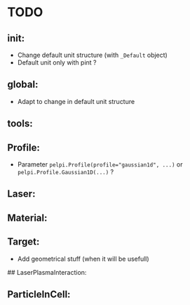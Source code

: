 # TODO
## init:
- Change default unit structure (with `_Default` object)
- Default unit only with pint ?

## global:
- Adapt to change in default unit structure

## tools:


## Profile:
- Parameter `pelpi.Profile(profile="gaussian1d", ...)` or `pelpi.Profile.Gaussian1D(...)` ?

## Laser:


## Material:


## Target:
- Add geometrical stuff (when it will be usefull)

## LaserPlasmaInteraction:


## ParticleInCell:

